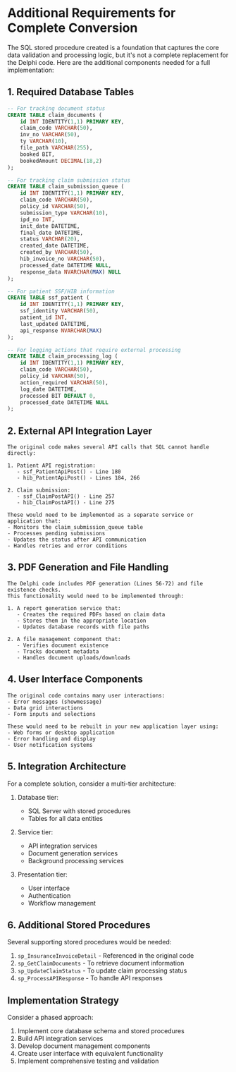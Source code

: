 # Additional Requirements for Complete Conversion

The SQL stored procedure created is a foundation that captures the core data validation and processing logic, but it's not a complete replacement for the Delphi code. Here are the additional components needed for a full implementation:

## 1. Required Database Tables

```sql
-- For tracking document status
CREATE TABLE claim_documents (
    id INT IDENTITY(1,1) PRIMARY KEY,
    claim_code VARCHAR(50),
    inv_no VARCHAR(50),
    ty VARCHAR(10),
    file_path VARCHAR(255),
    booked BIT,
    bookedAmount DECIMAL(18,2)
);

-- For tracking claim submission status
CREATE TABLE claim_submission_queue (
    id INT IDENTITY(1,1) PRIMARY KEY,
    claim_code VARCHAR(50),
    policy_id VARCHAR(50),
    submission_type VARCHAR(10),
    ipd_no INT,
    init_date DATETIME,
    final_date DATETIME,
    status VARCHAR(20),
    created_date DATETIME,
    created_by VARCHAR(50),
    hib_invoice_no VARCHAR(50),
    processed_date DATETIME NULL,
    response_data NVARCHAR(MAX) NULL
);

-- For patient SSF/HIB information
CREATE TABLE ssf_patient (
    id INT IDENTITY(1,1) PRIMARY KEY,
    ssf_identity VARCHAR(50),
    patient_id INT,
    last_updated DATETIME,
    api_response NVARCHAR(MAX)
);

-- For logging actions that require external processing
CREATE TABLE claim_processing_log (
    id INT IDENTITY(1,1) PRIMARY KEY,
    claim_code VARCHAR(50),
    policy_id VARCHAR(50),
    action_required VARCHAR(50),
    log_date DATETIME,
    processed BIT DEFAULT 0,
    processed_date DATETIME NULL
);
```

## 2. External API Integration Layer

```
The original code makes several API calls that SQL cannot handle directly:

1. Patient API registration:
   - ssf_PatientApiPost() - Line 180
   - hib_PatientApiPost() - Lines 184, 266

2. Claim submission:
   - ssf_ClaimPostAPI() - Line 257
   - hib_ClaimPostAPI() - Line 275

These would need to be implemented as a separate service or application that:
- Monitors the claim_submission_queue table
- Processes pending submissions
- Updates the status after API communication
- Handles retries and error conditions
```

## 3. PDF Generation and File Handling

```
The Delphi code includes PDF generation (Lines 56-72) and file existence checks.
This functionality would need to be implemented through:

1. A report generation service that:
   - Creates the required PDFs based on claim data
   - Stores them in the appropriate location
   - Updates database records with file paths

2. A file management component that:
   - Verifies document existence
   - Tracks document metadata
   - Handles document uploads/downloads
```

## 4. User Interface Components

```
The original code contains many user interactions:
- Error messages (showmessage)
- Data grid interactions
- Form inputs and selections

These would need to be rebuilt in your new application layer using:
- Web forms or desktop application
- Error handling and display
- User notification systems
```

## 5. Integration Architecture

For a complete solution, consider a multi-tier architecture:

1. Database tier:
   - SQL Server with stored procedures
   - Tables for all data entities

2. Service tier:
   - API integration services
   - Document generation services
   - Background processing services

3. Presentation tier:
   - User interface
   - Authentication
   - Workflow management

## 6. Additional Stored Procedures

Several supporting stored procedures would be needed:

1. `sp_InsuranceInvoiceDetail` - Referenced in the original code
2. `sp_GetClaimDocuments` - To retrieve document information
3. `sp_UpdateClaimStatus` - To update claim processing status
4. `sp_ProcessAPIResponse` - To handle API responses

## Implementation Strategy

Consider a phased approach:
1. Implement core database schema and stored procedures
2. Build API integration services
3. Develop document management components
4. Create user interface with equivalent functionality
5. Implement comprehensive testing and validation
